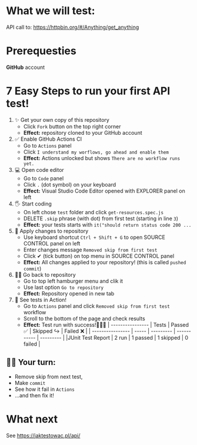 # What we will test:
API call to: https://httpbin.org/#/Anything/get_anything

# Prerequesties
**GitHub** account

# 7 Easy Steps to run your first API test! 

1. ✨ Get your own copy of this repository
   - Click `Fork` button on the top right corner
   - **Effect:** repository cloned to your GitHub account
1. ✅ Enable GitHub Actions CI
   - Go to `Actions` panel
   - Click `I understand my worflows, go ahead and enable them`
   - **Effect:** Actions unlocked but shows `There are no workflow runs yet.`
1. 💻 Open code editor 
   - Go to `Code` panel
   - Click `.` (dot symbol) on your keyboard 
   - **Effect:** Visual Studio Code Editor opened with EXPLORER panel on left
1. 🖐️ Start coding 
   - On left chose `test` folder and click `get-resources.spec.js`
   - DELETE `.skip` phrase (with dot) from first test (starting in line `3`)
   - **Effect:** your tests starts with `it("should return status code 200 ...`
1. 🚀 Apply changes to repository
   - Use keyboard shortcut `Ctrl + Shift + G` to open SOURCE CONTROL panel on left
   - Enter changes message `Removed skip from first test`
   - Click ✔ (tick button) on top menu in SOURCE CONTROL panel
   - **Effect:** All changes applied to your repository! (this is called `pushed commit`)
1. 🏃‍♂️ Go back to repository 
   - Go to top left hamburger menu and clik it
   - Use last option `Go to repository`
   - **Effect:** Repository opened in new tab
1. 👀 See tests in Action!
   - Go to `Actions` panel and click `Removed skip from first test` workflow
   - Scroll to the bottom of the page and check results
   - **Effect:** Test run with success!🎉🎉🎉 
      | ---------------- | Tests | Passed ✅ | Skipped ↪️ | Failed ❌ |
      | ---------------- | ----- | --------- | ----------- | --------- |
      |JUnit Test Report | 2 run | 1 passed  | 1 skipped   | 0 failed  |


## 👨‍💻 Your turn: 
   - Remove skip from next test, 
   - Make `commit`
   - See how it fail in `Actions`
   - ...and then fix it!

# What next
See https://jaktestowac.pl/api/
